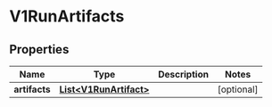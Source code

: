 

# V1RunArtifacts

## Properties

Name | Type | Description | Notes
------------ | ------------- | ------------- | -------------
**artifacts** | [**List&lt;V1RunArtifact&gt;**](V1RunArtifact.md) |  |  [optional]



